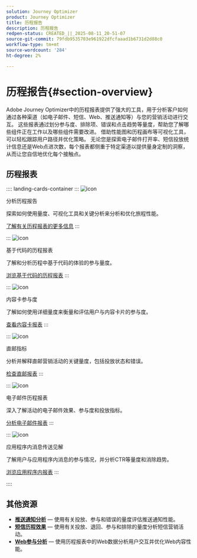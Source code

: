 ```yaml
---
solution: Journey Optimizer
product: Journey Optimizer
title: 历程报告
description: 历程报告
redpen-status: CREATED_||_2025-08-11_20-51-07
source-git-commit: 79fdb9535703e961922dfcfaaad1b6731d2d88c0
workflow-type: tm+mt
source-wordcount: '284'
ht-degree: 2%

---
```



# 历程报告{#section-overview}

Adobe Journey Optimizer中的历程报表提供了强大的工具，用于分析客户如何通过各种渠道（如电子邮件、短信、Web、推送通知等）与您的营销活动进行交互。 这些报表通过划分参与度、排除项、错误和点击趋势等量度，帮助您了解哪些组件正在工作以及哪些组件需要改进。 借助性能图和历程画布等可视化工具，可以轻松跟踪用户路径并优化策略。 无论您是探索电子邮件打开率、短信投放统计信息还是Web点进次数，每个报表都侧重于特定渠道以提供量身定制的洞察，从而让您自信地优化每个接触点。

## 历程报表

:::: landing-cards-container
:::
![icon](https://cdn.experienceleague.adobe.com/icons/chart-line.svg)

分析历程报告

探索如何使用量度、可视化工具和关键分析来分析和优化旅程性能。

[了解有关历程报表的更多信息](../using/reports/journey-global-report-cja.md)
:::

:::
![icon](https://cdn.experienceleague.adobe.com/icons/code-branch.svg)

基于代码的历程报表

了解和分析历程中基于代码的体验的参与量度。

[浏览基于代码的历程报表](../using/reports/journey-global-report-cja-code.md)
:::

:::
![icon](https://cdn.experienceleague.adobe.com/icons/puzzle-piece.svg)

内容卡参与度

了解如何使用详细量度来衡量和评估用户与内容卡片的参与度。

[查看内容卡报表](../using/reports/journey-global-report-cja-content.md)
:::

:::
![icon](https://cdn.experienceleague.adobe.com/icons/envelope.svg)

直邮指标

分析并解释直邮营销活动的关键量度，包括投放状态和错误。

[检查直邮报表](../using/reports/journey-global-report-cja-direct.md)
:::

:::
![icon](https://cdn.experienceleague.adobe.com/icons/envelope-open.svg)

电子邮件历程报表

深入了解活动的电子邮件效果、参与度和投放指标。

[分析电子邮件报表](../using/reports/journey-global-report-cja-email.md)
:::

:::
![icon](https://cdn.experienceleague.adobe.com/icons/mobile.svg)

应用程序内消息传送见解

了解用户与应用程序内消息的参与情况，并分析CTR等量度和消除趋势。

[浏览应用程序内报表](../using/reports/journey-global-report-cja-inapp.md)
:::

::::


## 其他资源

- **[推送通知分析](../using/reports/journey-global-report-cja-push.md)** — 使用有关投放、参与和错误的量度评估推送通知性能。
- **[短信历程效果](../using/reports/journey-global-report-cja-sms.md)** — 使用有关投放、退回、参与和排除的量度分析短信营销活动。
- **[Web参与分析](../using/reports/journey-global-report-cja-web.md)** — 使用历程报表中的Web数据分析用户交互并优化Web内容性能。
